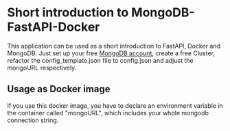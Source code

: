 # Short introduction to MongoDB-FastAPI-Docker

This application can be used as a short introduction to FastAPI, Docker and MongoDB. 
Just set up your free [MongoDB account](https://www.mongodb.com/), 
create a free Cluster, refactor the config_template.json file to config.json and adjust the mongoURL respectively.

## Usage as Docker image
If you use this docker image, you have to declare an environment variable in the container called "mongoURL", 
which includes your whole mongodb connection string.